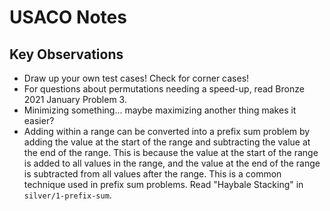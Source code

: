 # USACO Notes

## Key Observations

* Draw up your own test cases! Check for corner cases!
* For questions about permutations needing a speed-up, read Bronze 2021 January Problem 3.
* Minimizing something... maybe maximizing another thing makes it easier?
* Adding within a range can be converted into a prefix sum problem by adding the value at the start of the range and subtracting the value at the end of the range. This is because the value at the start of the range is added to all values in the range, and the value at the end of the range is subtracted from all values after the range. This is a common technique used in prefix sum problems. Read "Haybale Stacking" in `silver/1-prefix-sum`.
